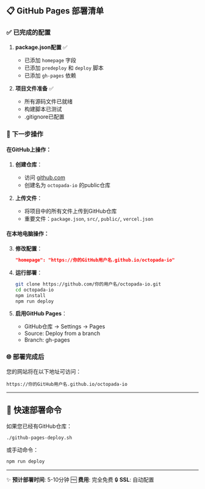 ## 📋 GitHub Pages 部署清单

### ✅ **已完成的配置**

1. **package.json配置** ✅
   - 已添加 `homepage` 字段
   - 已添加 `predeploy` 和 `deploy` 脚本
   - 已添加 `gh-pages` 依赖

2. **项目文件准备** ✅
   - 所有源码文件已就绪
   - 构建脚本已测试
   - .gitignore已配置

### 🚀 **下一步操作**

#### **在GitHub上操作：**

1. **创建仓库**：
   - 访问 [github.com](https://github.com)
   - 创建名为 `octopada-io` 的public仓库

2. **上传文件**：
   - 将项目中的所有文件上传到GitHub仓库
   - 重要文件：`package.json`, `src/`, `public/`, `vercel.json`

#### **在本地电脑操作：**

3. **修改配置**：
   ```json
   "homepage": "https://你的GitHub用户名.github.io/octopada-io"
   ```

4. **运行部署**：
   ```bash
   git clone https://github.com/你的用户名/octopada-io.git
   cd octopada-io
   npm install
   npm run deploy
   ```

5. **启用GitHub Pages**：
   - GitHub仓库 → Settings → Pages
   - Source: Deploy from a branch
   - Branch: gh-pages

### 🌐 **部署完成后**

您的网站将在以下地址可访问：
```
https://你的GitHub用户名.github.io/octopada-io
```

---

## 🎯 **快速部署命令**

如果您已经有GitHub仓库：

```bash
./github-pages-deploy.sh
```

或手动命令：
```bash
npm run deploy
```

---

✨ **预计部署时间**: 5-10分钟
🆓 **费用**: 完全免费
🔒 **SSL**: 自动配置